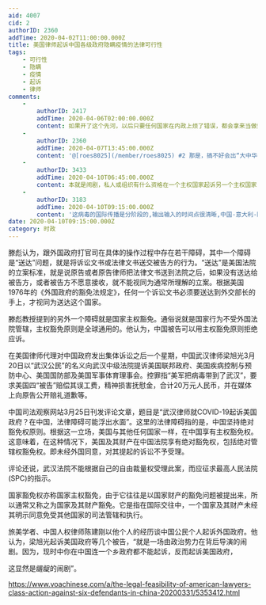 ```yaml
---
aid: 4007
cid: 2
authorID: 2360
addTime: 2020-04-02T11:00:00.000Z
title: 美国律师起诉中国各级政府隐瞒疫情的法律可行性
tags:
    - 可行性
    - 隐瞒
    - 疫情
    - 起诉
    - 律师
comments:
    -
        authorID: 2417
        addTime: 2020-04-06T02:00:00.000Z
        content: 如果开了这个先河，以后只要任何国家在内政上烦了错误，都会拿来当做索赔的借口。快告吧。让三战来的更快一些。
    -
        authorID: 2360
        addTime: 2020-04-07T13:45:00.000Z
        content: '@[roes8025](/member/roes8025) #2 那是，搞不好会出“大中华共荣圈”之类的妖蛾子。'
    -
        authorID: 3433
        addTime: 2020-04-10T06:45:00.000Z
        content: 本就是闹剧，私人或组织有什么资格在一个主权国家起诉另一个主权国家，明摆着政客、组织博眼球的措施而已
    -
        authorID: 3183
        addTime: 2020-04-10T09:15:00.000Z
        content: '这病毒的国际传播是分阶段的,输出输入的时间点很清晰,中国-意大利-欧洲-美国-？ 要追责的话得按顺序排队吧'
date: 2020-04-10T09:15:00.000Z
category: 时政
---
```


滕彪认为，跟外国政府打官司在具体的操作过程中存在若干障碍，其中一个障碍是“送达”问题，就是将诉讼文书或法律文书送交被告方的行为。“送达”是美国法院的立案标准，就是说原告或者原告律师把法律文书送到法院之后，如果没有送达给被告方，或者被告方不愿意接收，就不能视同为通常所理解的立案。根据美国1976年的《外国政府的豁免法规定》，任何一个诉讼文书必须要送达到外交部长的手上，才视同为送达这个国家。

滕彪教授提到的另外一个障碍就是国家主权豁免。通俗说就是国家行为不受外国法院管辖，主权豁免原则是全球通用的。他认为，中国被告可以用主权豁免原则拒绝应诉。

在美国律师代理对中国政府发出集体诉讼之后一个星期，中国武汉律师梁旭光3月20日以“武汉公民”的名义向武汉中级法院提诉美国联邦政府、美国疾病控制与预防中心、美国国防部及美国军事体育理事会。控罪指“美军把病毒带到了武汉”，要求美国四“被告”赔偿其误工费，精神损害抚慰金，合计20万元人民币，并在媒体上向原告公开赔礼道歉等。

中国司法观察网站3月25日刊发评论文章，题目是“武汉律师就COVID-19起诉美国政府？在中国，法律障碍可能浮出水面”。这里的法律障碍指的是，中国坚持绝对豁免权原则。根据这一立场，美国与其他任何国家一样，在中国享有主权豁免权。这意味着，在这种情况下，美国及其财产在中国法院享有绝对豁免权，包括绝对管辖权豁免权。即未经外国同意，对其提起的诉讼不予受理。

评论还说，武汉法院不能根据自己的自由裁量权受理此案，而应征求最高人民法院(SPC)的指示。

国家豁免权亦称国家主权豁免，由于它往往是以国家财产的豁免问题被提出来，所以通常又称之为国家及其财产豁免。它是指在国际交往中，一个国家及其财产未经其明示同意免受其他国家的司法管辖和执行。

旅美学者、中国人权律师陈建刚以他个人的经历谈中国公民个人起诉外国政府。他认为，梁旭光起诉美国政府等几个被告，“就是一场由政治势力在背后导演的闹剧。因为，现时中你在中国连一个乡政府都不能起诉，反而起诉美国政府，

这显然是龌龊的闹剧”。

https://www.voachinese.com/a/the-legal-feasibility-of-american-lawyers-class-action-against-six-defendants-in-china-20200331/5353412.html

